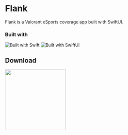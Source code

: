 # Flank

Flank is a Valorant eSports coverage app built with SwiftUI.

### Built with

![Built with Swift](https://img.shields.io/badge/swift-%23FA7343.svg?style=for-the-badge&logo=swift&logoColor=white)
![Built with SwiftUI](https://img.shields.io/badge/swiftui-%2302569B.svg?style=for-the-badge&logo=swift&logoColor=white)



## Download

<a href="https://testflight.apple.com/join/hArdTSap"><img src="https://i.imgur.com/A5Kpowu.png" width="200"></a>
